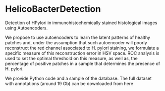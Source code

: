 # HelicoBacterDetection
Detection of HPylori in immunohistochemically stained histological images using Autoencoders.

We propose to use autoencoders to learn the latent patterns of healthy
patches and, under the assumption that such autoencoder will poorly reconstruct
the red channel associated to H. pylori staining, we formulate a specific measure
of this reconstruction error in HSV space. ROC analysis is used to set the optimal
threshold on this measure, as well as, the percentage of positive patches in a
sample that determines the presence of H. pylori. 

We provide Python code and a sample of the database. The full dataset with annotations (around 19 Gb) can be downloaded from here


